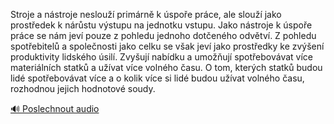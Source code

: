 
Stroje a nástroje neslouží primárně k úspoře práce, ale slouží jako prostředek k nárůstu výstupu na jednotku vstupu. Jako nástroje k úspoře práce se nám jeví pouze z pohledu jednoho dotčeného odvětví. Z pohledu spotřebitelů a společnosti jako celku se však jeví jako prostředky ke zvýšení produktivity lidského úsilí. Zvyšují nabídku a umožňují spotřebovávat více materiálních statků a užívat více volného času. O tom, kterých statků budou lidé spotřebovávat více a o kolik více si lidé budou užívat volného času, rozhodnou jejich hodnotové soudy.

[🔊 Poslechnout audio](/data/7-paragraphs/audio/chapter_153/para_010-Stroje-a-nstroje-neslou-primrn-k-spoe-prce.mp3)
